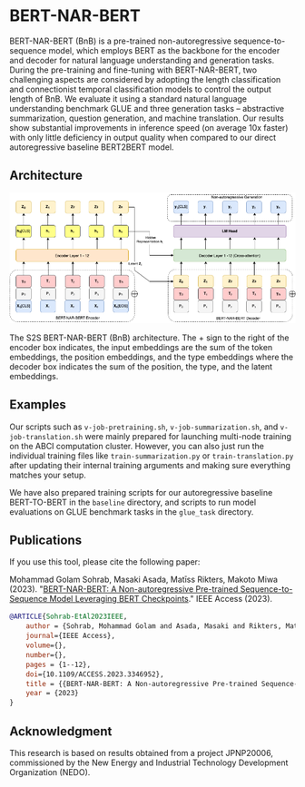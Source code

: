 # BERT-NAR-BERT
BERT-NAR-BERT (BnB) is a pre-trained non-autoregressive sequence-to-sequence model, which employs BERT as the backbone for the encoder and decoder for natural language understanding and generation tasks. During the pre-training and fine-tuning with BERT-NAR-BERT, two challenging aspects are considered by adopting the length classification and connectionist temporal classification models to control the output length of BnB. We evaluate it using a standard natural language understanding benchmark GLUE and three generation tasks – abstractive summarization, question generation, and machine translation. Our results show substantial improvements in inference speed (on average 10x faster) with only little deficiency in output quality when compared to our direct autoregressive baseline BERT2BERT model.


Architecture
---------

![N|Solid](https://github.com/aistairc/BERT-NAR-BERT/blob/readme-update/BnB_Architecture.png?raw=true)

The S2S BERT-NAR-BERT (BnB) architecture. The + sign to the right of the encoder box indicates, the input embeddings are the sum of the token embeddings, the position embeddings, and the type embeddings where the decoder box indicates the sum of the position, the type, and the latent embeddings.


	
Examples
---------

Our scripts such as `v-job-pretraining.sh`, `v-job-summarization.sh`, and `v-job-translation.sh` were mainly prepared for launching multi-node training on the ABCI computation cluster. However, you can also just run the individual training files like `train-summarization.py` or `train-translation.py` after updating their internal training arguments and making sure everything matches your setup.

We have also prepared training scripts for our autoregressive baseline BERT-TO-BERT in the `baseline` directory, and scripts to run model evaluations on GLUE benchmark tasks in the `glue_task` directory.

		
Publications
---------

If you use this tool, please cite the following paper:

Mohammad Golam Sohrab, Masaki Asada, Matīss Rikters, Makoto Miwa (2023). "[BERT-NAR-BERT: A Non-autoregressive Pre-trained Sequence-to-Sequence Model Leveraging BERT Checkpoints](https://ieeexplore.ieee.org/document/10373869)." IEEE Access (2023).

```bibtex
@ARTICLE{Sohrab-EtAl2023IEEE,
	author = {Sohrab, Mohammad Golam and Asada, Masaki and Rikters, Matīss and Miwa, Makoto},
	journal={IEEE Access},
	volume={},
	number={},
	pages = {1--12},
	doi={10.1109/ACCESS.2023.3346952},
	title = {{BERT-NAR-BERT: A Non-autoregressive Pre-trained Sequence-to-Sequence Model Leveraging BERT Checkpoints}},
	year = {2023}
}
```

		
Acknowledgment
---------

This research is based on results obtained from a project JPNP20006, commissioned by the New Energy and Industrial Technology Development Organization (NEDO). 
